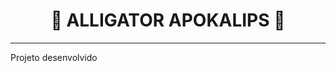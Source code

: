 

<div align="center">

#  :crocodile: ALLIGATOR APOKALIPS :crocodile:

</div>

---

Projeto desenvolvido 





